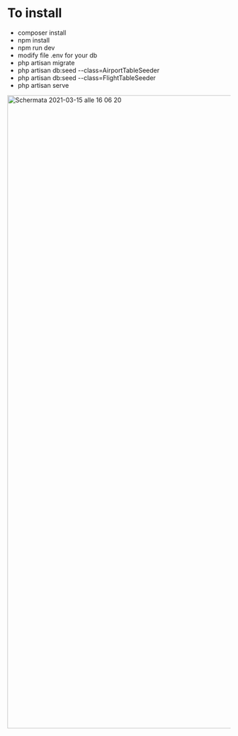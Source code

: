 
<h1>To install</h1>

<ul>
    <li>composer install</li>
    <li>npm install</li>
    <li>npm run dev</li>
    <li>modify file .env for your db</li>
    <li>php artisan migrate</li>
    <li>php artisan db:seed --class=AirportTableSeeder</li>
    <li>php artisan db:seed --class=FlightTableSeeder</li>
    <li>php artisan serve</li>
</ul>


<img width="1430" alt="Schermata 2021-03-15 alle 16 06 20" src="https://user-images.githubusercontent.com/45883138/111176371-9161b900-85a9-11eb-9ada-41b8053bd699.png">
